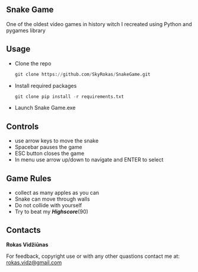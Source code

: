 ## Snake Game
One of the oldest video games in history witch I recreated using Python and pygames library
## Usage
* Clone the repo
   ``` python
  git clone https://github.com/SkyRokas/SnakeGame.git
   ```
* Install required packages
   ``` python
  git clone pip install -r requirements.txt
   ```
* Launch Snake Game.exe

## Controls
* use arrow keys to move the snake
* Spacebar pauses the game
* ESC button closes the game
* In menu use arrow up/down to navigate and ENTER to select

## Game Rules
* collect as many apples as you can
* Snake can move through walls
* Do not collide with yourself
* Try to beat my ***Highscore***(90)

## Contacts
**Rokas Vidžiūnas**   

For feedback, copyright use or with any other quastions contact me at: rokas.vidz@gmail.com
